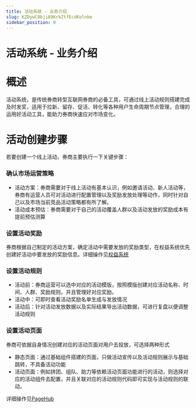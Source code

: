```yaml
---
title: 活动系统 - 业务介绍
slug: KZDywC8bji89KrkZtfEcdKolnbe
sidebar_position: 0
---
```



# 活动系统 - 业务介绍

# 概述

活动系统，是传统券商转型互联网券商的必备工具，可通过线上活动规则搭建完成及时发奖，适用于拉新、留存、促活、转化等各种用户生命周期节点管理，合理的运用好活动工具，能助力券商快速应对市场变化。

# 活动创建步骤

若要创建一个线上活动，券商主要执行一下关键步骤：

### **确认市场运营策略**

- 活动方案：券商需要对于线上活动有基本认识，例如邀请活动、新人活动等，券商有运营人员可对活动进行配置管理以及奖励发放处理等动作，同时针对自己以及市场当前竞品活动策略都有所了解。
- 活动成本预估：券商需要对于自己的活动覆盖人群以及活动发放的奖励成本有提前预估测算

### **设置活动奖励**

券商根据自己制定的活动方案，确定活动中需要发放的奖励类型，在权益系统优先创建好活动中要发放的奖励信息。详细操作见[权益系统](./Nohgwdf4midxtCkmYPtcemFenog) 

### **设置活动规则**

- 活动前：券商运营可以选中对应的活动模版，按照模版创建对应活动名称、时间、人群、奖励规则，并且管理好对应奖励。
- 活动中：可即时查看活动奖励名单生成与发放情况
- 活动后：针对活动发放数据以及实际结果导出活动数据，可进行复盘以便调整活动规则

### **设置活动页面**

券商可依据自身情况创建对应的活动页面对用户去投放，可选择两种形式

- 静态页面：通过基础组件搭建的页面，只做活动宣传以及活动规则展示与基础跳转，不具备活动功能
- 活动页面：例如拼团、组队、助力等依赖活动页面功能进行的活动，则选择对应的活动组件去配置，并且关联对应的活动规则代码即可实现与活动规则的联动。

详细操作见[PageHub](./HIYMwktOui1w6skOympcYuAKnLc) 

